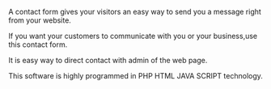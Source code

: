 A contact form gives your visitors an easy way to send you a message right from your website.

 If you want your customers to communicate with you or your business,use this contact form.

 It is easy way to direct contact with admin of the web page.

 This software is highly programmed in PHP HTML JAVA SCRIPT technology.
